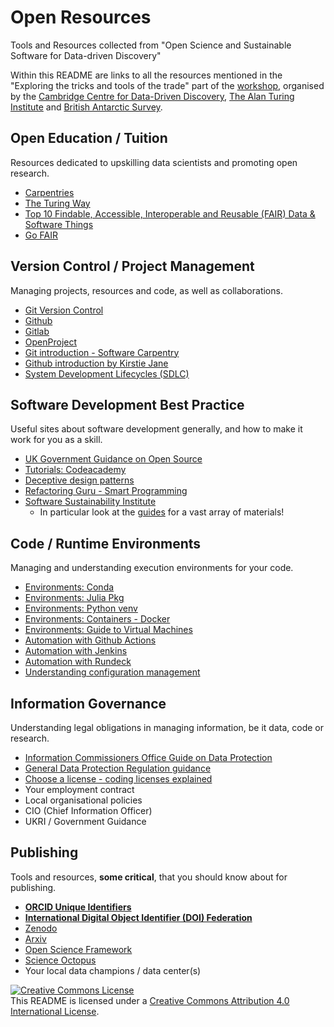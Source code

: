 # Open Resources

Tools and Resources collected from "Open Science and Sustainable Software for Data-driven Discovery"

Within this README are links to all the resources mentioned in the "Exploring the tricks and tools of the trade" part of the [workshop][1], organised by the [Cambridge Centre for Data-Driven Discovery][2], [The Alan Turing Institute][3] and [British Antarctic Survey][4].

## Open Education / Tuition

Resources dedicated to upskilling data scientists and promoting open research.

* [Carpentries](https://carpentries.org)
* [The Turing Way](https://the-turing-way.netlify.app/welcome)
* [Top 10 Findable, Accessible, Interoperable and Reusable (FAIR) Data & Software Things](https://librarycarpentry.org/Top-10-FAIR/)
* [Go FAIR](https://www.go-fair.org/) 

## Version Control / Project Management

Managing projects, resources and code, as well as collaborations.

* [Git Version Control](https://git-scm.com)
* [Github](https://github.com)
* [Gitlab](https://gitlab.com)
* [OpenProject](https://www.openproject.org/)
* [Git introduction - Software Carpentry](https://swcarpentry.github.io/git-novice/)
* [Github introduction by Kirstie Jane](https://kirstiejane.github.io/friendly-github-intro/)
* [System Development Lifecycles (SDLC)](https://en.wikipedia.org/wiki/Systems_development_life_cycle)

## Software Development Best Practice

Useful sites about software development generally, and how to make it work for you as a skill.

* [UK Government Guidance on Open Source](https://www.gov.uk/guidance/be-open-and-use-open-source)
* [Tutorials: Codeacademy](https://www.codecademy.com/)
* [Deceptive design patterns](https://www.deceptive.design/)
* [Refactoring Guru - Smart Programming](https://refactoring.guru/)
* [Software Sustainability Institute](https://www.software.ac.uk)
  * In particular look at the [guides](https://software.ac.uk/resources/guides/guides-developers) for a vast array of materials!

## Code / Runtime Environments

Managing and understanding execution environments for your code.

* [Environments: Conda](https://conda.io)
* [Environments: Julia Pkg](https://docs.julialang.org/en/v1/stdlib/Pkg/)
* [Environments: Python venv](https://docs.python.org/3/library/venv.html)
* [Environments: Containers - Docker](https://www.docker.com/resources/what-container/)
* [Environments: Guide to Virtual Machines](https://www.howtogeek.com/196060/beginner-geek-how-to-create-and-use-virtual-machines/)
* [Automation with Github Actions](https://github.com/features/actions)
* [Automation with Jenkins](https://www.jenkins.io/)
* [Automation with Rundeck](https://www.rundeck.com/)
* [Understanding configuration management](https://www.redhat.com/en/topics/automation/what-is-configuration-management)


## Information Governance

Understanding legal obligations in managing information, be it data, code or research.

* [Information Commissioners Office Guide on Data Protection](https://ico.org.uk/for-organisations/guide-to-data-protection)
* [General Data Protection Regulation guidance](https://gdpr.eu/what-is-gdpr)
* [Choose a license - coding licenses explained](https://choosealicense.com/)
* Your employment contract
* Local organisational policies 
* CIO (Chief Information Officer)
* UKRI / Government Guidance  

## Publishing

Tools and resources, __some critical__, that you should know about for publishing.

* [__ORCID Unique Identifiers__](https://orcid.org/)
* [__International Digital Object Identifier (DOI) Federation__](https://doi.org)
* [Zenodo](http://www.zenodo.org)
* [Arxiv](https://arxiv.org)
* [Open Science Framework](https://osf.io/)
* [Science Octopus](https://science-octopus.org/)
* Your local data champions / data center(s)

<a rel="license" href="http://creativecommons.org/licenses/by/4.0/"><img alt="Creative Commons License" style="border-width:0" src="https://i.creativecommons.org/l/by/4.0/88x31.png" /></a><br />This README is licensed under a <a rel="license" href="http://creativecommons.org/licenses/by/4.0/">Creative Commons Attribution 4.0 International License</a>.

[1]: https://www.c2d3.cam.ac.uk/events/open-science-and-sustainable-software-data-driven-discovery
[2]: https://www.c2d3.cam.ac.uk/
[3]: https://www.turing.ac.uk/
[4]: https://www.bas.ac.uk/
